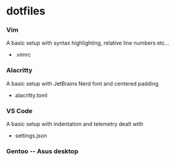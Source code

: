 # dotfiles #

### Vim ###
A basic setup with syntax highlighting, relative line numbers etc...
* .vimrc

### Alacritty ###
A basic setup with JetBrains Nerd font and centered padding
* alacritty.toml

### VS Code ###
A basic setup with indentation and telemetry dealt with
* settings.json

### Gentoo -- Asus desktop ###

